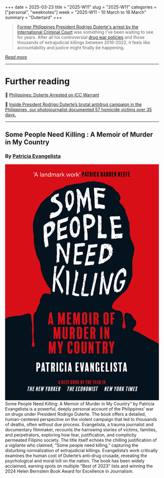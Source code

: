 +++
date = 2025-03-23
title = "2025-W11"
slug = "2025-W11"
categories = ["personal", "weeknotes"]
week = "2025-W11 - 10 March to 16 March"
summary = "Dutertard"
+++

> [Former Philippines President Rodrigo Duterte's arrest by the International Criminal Court](https://apnews.com/article/duterte-icc-drugs-court-philippines-hague-cb071416b50227275c42932c471dc0b7) was something I've been waiting to see for years. After all his controversial [drug war policies](https://www.hrw.org/tag/philippines-war-drugs) and those thousands of extrajudicial killings between 2016-2022, it feels like accountability and justice might finally be happening.

[*Read more*](https://krabf.com/on-dutertes-arrest/)

---

# Further reading

🔗 [Philippines: Duterte Arrested on ICC Warrant](https://www.hrw.org/news/2025/03/12/philippines-duterte-arrested-icc-warrant)

🔗 [Inside President Rodrigo Duterte’s brutal antidrug campaign in the Philippines, our photojournalist documented 57 homicide victims over 35 days.](https://www.nytimes.com/interactive/2016/12/07/world/asia/rodrigo-duterte-philippines-drugs-killings.html)

---

## Some People Need Killing : A Memoir of Murder in My Country  
### By [Patricia Evangelista](https://patriciaevangelista.com/)

<div align="center">
   <a href="https://www.penguinrandomhouse.com/books/612869/some-people-need-killing-by-patricia-evangelista/"><img src="some-people-need-killing-patricia-evangelista.jpg" alt="Some People Need Killing by Patricia Evangelista" width="550">
</a></div>
Some People Need Killing: A Memoir of Murder in My Country" by Patricia Evangelista is a powerful, deeply personal account of the Philippines’ war on drugs under President Rodrigo Duterte. The book offers a detailed, human-centered perspective on the violent campaign that led to thousands of deaths, often without due process. Evangelista, a trauma journalist and documentary filmmaker, recounts the harrowing stories of victims, families, and perpetrators, exploring how fear, justification, and complicity permeated Filipino society. The title itself echoes the chilling justification of a vigilante who claimed, “Some people need killing,” capturing the disturbing normalization of extrajudicial killings. Evangelista’s work critically examines the human cost of Duterte’s anti-drug crusade, revealing the psychological and moral toll on the nation. The book has been widely acclaimed, earning spots on multiple "Best of 2023" lists and winning the 2024 Helen Bernstein Book Award for Excellence in Journalism.